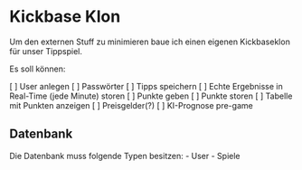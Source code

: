 # Kickbase Klon

Um den externen Stuff zu minimieren baue ich einen eigenen Kickbaseklon für unser Tippspiel.

Es soll können: 

[ ] User anlegen
[ ] Passwörter
[ ] Tipps speichern
[ ] Echte Ergebnisse in Real-Time (jede Minute) storen
[ ] Punkte geben
[ ] Punkte storen
[ ] Tabelle mit Punkten anzeigen
[ ] Preisgelder(?)
[ ] KI-Prognose pre-game


## Datenbank

Die Datenbank muss folgende Typen besitzen:
    - User
    - Spiele